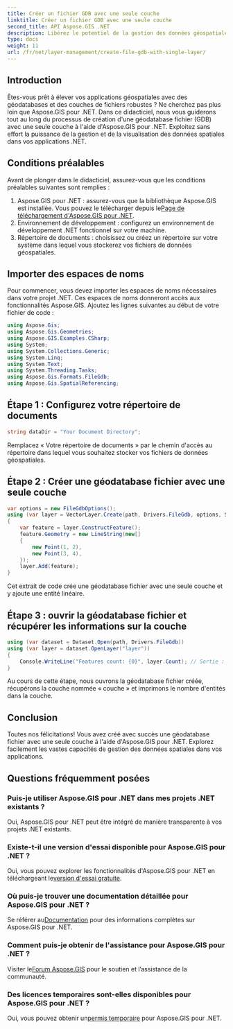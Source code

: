 ```yaml
---
title: Créer un fichier GDB avec une seule couche
linktitle: Créer un fichier GDB avec une seule couche
second_title: API Aspose.GIS .NET
description: Libérez le potentiel de la gestion des données géospatiales dans .NET avec Aspose.GIS. Découvrez comment créer des géodatabases fichier et des couches étape par étape. Télécharger maintenant!
type: docs
weight: 11
url: /fr/net/layer-management/create-file-gdb-with-single-layer/
---
```

## Introduction
Êtes-vous prêt à élever vos applications géospatiales avec des géodatabases et des couches de fichiers robustes ? Ne cherchez pas plus loin que Aspose.GIS pour .NET. Dans ce didacticiel, nous vous guiderons tout au long du processus de création d'une géodatabase fichier (GDB) avec une seule couche à l'aide d'Aspose.GIS pour .NET. Exploitez sans effort la puissance de la gestion et de la visualisation des données spatiales dans vos applications .NET.
## Conditions préalables
Avant de plonger dans le didacticiel, assurez-vous que les conditions préalables suivantes sont remplies :
1.  Aspose.GIS pour .NET : assurez-vous que la bibliothèque Aspose.GIS est installée. Vous pouvez le télécharger depuis le[Page de téléchargement d'Aspose.GIS pour .NET](https://releases.aspose.com/gis/net/).
2. Environnement de développement : configurez un environnement de développement .NET fonctionnel sur votre machine.
3. Répertoire de documents : choisissez ou créez un répertoire sur votre système dans lequel vous stockerez vos fichiers de données géospatiales.
## Importer des espaces de noms
Pour commencer, vous devez importer les espaces de noms nécessaires dans votre projet .NET. Ces espaces de noms donneront accès aux fonctionnalités Aspose.GIS. Ajoutez les lignes suivantes au début de votre fichier de code :
```csharp
using Aspose.Gis;
using Aspose.Gis.Geometries;
using Aspose.GIS.Examples.CSharp;
using System;
using System.Collections.Generic;
using System.Linq;
using System.Text;
using System.Threading.Tasks;
using Aspose.Gis.Formats.FileGdb;
using Aspose.Gis.SpatialReferencing;
```
## Étape 1 : Configurez votre répertoire de documents
```csharp
string dataDir = "Your Document Directory";
```
Remplacez « Votre répertoire de documents » par le chemin d'accès au répertoire dans lequel vous souhaitez stocker vos fichiers de données géospatiales.
## Étape 2 : Créer une géodatabase fichier avec une seule couche
```csharp
var options = new FileGdbOptions();
using (var layer = VectorLayer.Create(path, Drivers.FileGdb, options, SpatialReferenceSystem.Wgs84))
{
    var feature = layer.ConstructFeature();
    feature.Geometry = new LineString(new[]
    {
        new Point(1, 2),
        new Point(3, 4),
    });
    layer.Add(feature);
}
```
Cet extrait de code crée une géodatabase fichier avec une seule couche et y ajoute une entité linéaire.
## Étape 3 : ouvrir la géodatabase fichier et récupérer les informations sur la couche
```csharp
using (var dataset = Dataset.Open(path, Drivers.FileGdb))
using (var layer = dataset.OpenLayer("layer"))
{
    Console.WriteLine("Features count: {0}", layer.Count); // Sortie : nombre de fonctionnalités : 1
}
```
Au cours de cette étape, nous ouvrons la géodatabase fichier créée, récupérons la couche nommée « couche » et imprimons le nombre d'entités dans la couche.
## Conclusion
Toutes nos félicitations! Vous avez créé avec succès une géodatabase fichier avec une seule couche à l'aide d'Aspose.GIS pour .NET. Explorez facilement les vastes capacités de gestion des données spatiales dans vos applications.
## Questions fréquemment posées
### Puis-je utiliser Aspose.GIS pour .NET dans mes projets .NET existants ?
Oui, Aspose.GIS pour .NET peut être intégré de manière transparente à vos projets .NET existants.
### Existe-t-il une version d'essai disponible pour Aspose.GIS pour .NET ?
 Oui, vous pouvez explorer les fonctionnalités d'Aspose.GIS pour .NET en téléchargeant le[version d'essai gratuite](https://releases.aspose.com/).
### Où puis-je trouver une documentation détaillée pour Aspose.GIS pour .NET ?
 Se référer au[Documentation](https://reference.aspose.com/gis/net/) pour des informations complètes sur Aspose.GIS pour .NET.
### Comment puis-je obtenir de l'assistance pour Aspose.GIS pour .NET ?
 Visiter le[Forum Aspose.GIS](https://forum.aspose.com/c/gis/33) pour le soutien et l’assistance de la communauté.
### Des licences temporaires sont-elles disponibles pour Aspose.GIS pour .NET ?
 Oui, vous pouvez obtenir un[permis temporaire](https://purchase.aspose.com/temporary-license/) pour Aspose.GIS pour .NET.
